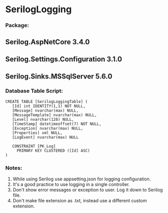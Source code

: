 # SerilogLogging

### Package: 
## Serilog.AspNetCore 3.4.0
## Serilog.Settings.Configuration 3.1.0
## Serilog.Sinks.MSSqlServer 5.6.0
### Database Table Script:
```
CREATE TABLE [SerilogLoggingTable] (
   [Id] int IDENTITY(1,1) NOT NULL,
   [Message] nvarchar(max) NULL,
   [MessageTemplate] nvarchar(max) NULL,
   [Level] nvarchar(128) NULL,
   [TimeStamp] datetimeoffset(7) NOT NULL,
   [Exception] nvarchar(max) NULL,
   [Properties] xml NULL,
   [LogEvent] nvarchar(max) NULL

   CONSTRAINT [PK_Log]
	 PRIMARY KEY CLUSTERED ([Id] ASC)
)
```
### Notes:
1. While using Serilog use appsetting.json for logging configuration.
2. It's a good practice to use logging in a single controller. 
3. Don't show error messages or exception to user. Log it down to Serilog file.
4. Don't make file extension as .txt, instead use a different custom extension.
